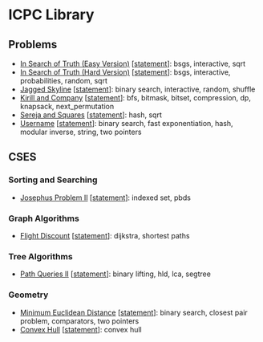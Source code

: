 # ICPC Library

## Problems

* [In Search of Truth (Easy Version)](./problems/in-search-of-truth-easy.cpp) \[[statement](https://codeforces.com/contest/1840/problem/G1)\]: bsgs, interactive, sqrt
* [In Search of Truth (Hard Version)](./problems/in-search-of-truth-hard.cpp) \[[statement](https://codeforces.com/contest/1840/problem/G2)\]: bsgs, interactive, probabilities, random, sqrt
* [Jagged Skyline](./problems/jagged-skyline.cpp) \[[statement](https://codeforces.com/gym/104020/problem/J)\]: binary search, interactive, random, shuffle
* [Kirill and Company](./problems/kirill-and-company.cpp) \[[statement](https://codeforces.com/contest/1741/problem/G)\]: bfs, bitmask, bitset, compression, dp, knapsack, next_permutation
* [Sereja and Squares](./problems/sereja-and-squares.cpp) \[[statement](https://codeforces.com/contest/425/problem/D)\]: hash, sqrt
* [Username](./problems/username.cpp) \[[statement](https://codeforces.com/gym/104518/problem/I)\]: binary search, fast exponentiation, hash, modular inverse, string, two pointers

## CSES

### Sorting and Searching

* [Josephus Problem II](./cses/sorting-and-searching/josephus-problem-2.cpp) \[[statement](https://cses.fi/problemset/task/2163)\]: indexed set, pbds

### Graph Algorithms

* [Flight Discount](./cses/graph-algorithms/flight-discount.cpp) \[[statement](https://cses.fi/problemset/task/1195/)\]: dijkstra, shortest paths

### Tree Algorithms

* [Path Queries II](./cses/tree-algorithms/path-queries-2.cpp) \[[statement](https://cses.fi/problemset/task/2134/)\]: binary lifting, hld, lca, segtree

### Geometry

* [Minimum Euclidean Distance](./cses/geometry/minimum-euclidean-distance.cpp) \[[statement](https://cses.fi/problemset/task/2194/)\]: binary search, closest pair problem, comparators, two pointers
* [Convex Hull](./cses/geometry/convex-hull.cpp) \[[statement](https://cses.fi/problemset/task/2195)\]: convex hull
